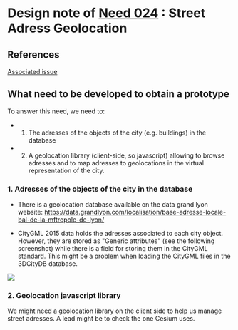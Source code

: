 # Design note of [Need 024](../Needs/Need024.md) : Street Adress Geolocation 

## References

[Associated issue](https://github.com/MEPP-team/RICT/issues/49)

## What need to be developed to obtain a prototype

To answer this need, we need to:
  * 1. The adresses of the objects of the city (e.g. buildings) in the database
  * 2. A geolocation library (client-side, so javascript) allowing to browse adresses and to map adresses to geolocations in the virtual representation of the city.  
  
### 1. Adresses of the objects of the city in the database

* There is a geolocation database available on the data grand lyon website: https://data.grandlyon.com/localisation/base-adresse-locale-bal-de-la-mftropole-de-lyon/

* CityGML 2015 data holds the adresses associated to each city object. However, they are stored as "Generic attributes" (see the following screenshot) while there is a field for storing them in the CityGML standard. This might be a problem when loading the CityGML files in the 3DCityDB database. 

![](images/CityGMLAdresses.jpg)

### 2. Geolocation javascript library

We might need a geolocation library on the client side to help us manage street adresses. A lead might be to check the one Cesium uses.


